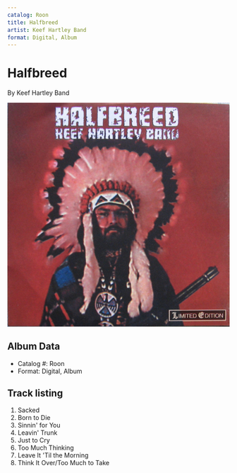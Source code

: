 ```yaml
---
catalog: Roon
title: Halfbreed
artist: Keef Hartley Band
format: Digital, Album
---
```


# Halfbreed

By Keef Hartley Band

![](../../assets/albumcovers/Keef_Hartley_Band-Halfbreed.png)

## Album Data

- Catalog #: Roon
- Format: Digital, Album


## Track listing


1. Sacked
2. Born to Die
3. Sinnin' for You
4. Leavin' Trunk
5. Just to Cry
6. Too Much Thinking
7. Leave It 'Til the Morning
8. Think It Over/Too Much to Take


